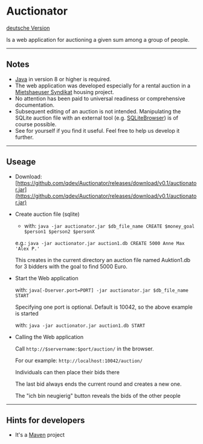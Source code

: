 # Auctionator

[deutsche Version](./README_de.md)

Is a web application for auctioning a given sum among a group of people. 

---
## Notes

* [Java](https://java.com/de/download) in version 8 or higher is required.
* The web application was developed especially for a rental auction in a [Mietshaeuser Syndikat](https://www.syndikat.org) housing project. 
* No attention has been paid to universal readiness or comprehensive documentation.
* Subsequent editing of an auction is not intended. Manipulating the SQLite auction file with an external tool (e.g. [SQLiteBrowser](http://sqlitebrowser.org/)) is of course possible.
* See for yourself if you find it useful. Feel free to help us develop it further.


---
## Useage

* Download: [https://github.com/qdev/Auctionator/releases/download/v0.1/auctionator.jar](https://github.com/qdev/Auctionator/releases/download/v0.1/auctionator.jar)
* Create auction file (sqlite)

  * with: `java -jar auctionator.jar $db_file_name CREATE $money_goal $person1 $person2 $personX`
  
  e.g.: `java -jar auctionator.jar auction1.db CREATE 5000 Anne Max 'Alex P.'`
  
  This creates in the current directory an auction file named Auktion1.db for 3 bidders with the goal to find 5000 Euro.
  
* Start the Web application
  
  with: `java[-Dserver.port=PORT] -jar auctionator.jar $db_file_name START`
  
  Specifying one port is optional. Default is 10042, so the above example is started
  
  with: `java -jar auctionator.jar auction1.db START`
  
* Calling the Web application
  
  Call `http://$servername:$port/auction/` in the browser.
  
  For our example: `http://localhost:10042/auction/`
  
  Individuals can then place their bids there 
  
  The last bid always ends the current round and creates a new one.
  
  The "ich bin neugierig" button reveals the bids of the other people
  
---
## Hints for developers

* It's a [Maven](https://maven.apache.org/) project  
